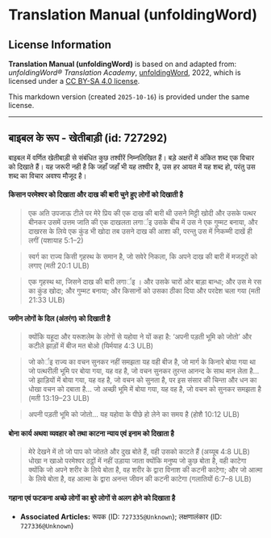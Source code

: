 # Translation Manual (unfoldingWord)

## License Information

**Translation Manual (unfoldingWord)** is based on and adapted from: _unfoldingWord® Translation Academy_, [unfoldingWord](https://unfoldingword.org/utw), 2022, which is licensed under a [CC BY-SA 4.0 license](https://creativecommons.org/licenses/by-sa/4.0/legalcode.en).

This markdown version (created `2025-10-16`) is provided under the same license.



--------------------------------

## बाइबल के रूप - खेतीबाड़ी (id: 727292)

बाइबल में वर्णित खेतीबाड़ी से संबंधित कुछ तश्वीरें निम्नलिखित हैं। बड़े अक्षरों में अंकित शब्द एक विचार को दिखाते हैं। यह जरूरी नही है कि जहाँ जहाँ भी यह तश्वीर है, उस हर आयत में यह शब्द हो, परंतु उस शब्द का विचार अवश्य मौजूद है।

#### किसान परमेश्वर को दिखाता और दाख की बारी चुने हुए लोगों को दिखाती है

> एक अति उपजाऊ टीले पर मेरे प्रिय की एक दाख की बारी थी उसने मिट्टी खोदी और उसके पत्थर बीनकर उसमें उत्तम जाति की एक दाखलता लगार्इ उसके बीच में उस ने एक गुम्मट बनाया, और दाखरस के लिये एक कुंड भी खोदा तब उसने दाख की आशा की, परन्तु उस में निकम्मी दाखें ही लगीं (यशायाह 5:1–2\)

> स्वर्ग का राज्य किसी गृहस्थ के समान है, जो सवेरे निकला, कि अपने दाख की बारी में मजदूरों को लगाए (मती 20:1 ULB)

> एक गृहस्थ था, जिसने दाख की बारी लगार्इ । और उसके चारों ओर बाड़ा बान्धा; और उस मे रस का कुंड खोदा; और गुम्मट बनाया; और किसानों को उसका ठीका दिया और परदेश चला गया (मती 21:33 ULB)

#### जमीन लोगों के दिल (अंतरंग) को दिखाती है

> क्योंकि यहूदा और यरूशलेम के लोगों से यहोवा ने यों कहा है: ‘अपनी पड़ती भूमि को जोतो’ और कटीले झाड़ों में बीज मत बोओ (यिर्मयाह 4:3 ULB)

> जो कोर्इ राज्य का वचन सुनकर नहीं समझता यह वही बीज है, जो मार्ग के किनारे बोया गया था जो पत्थरीली भूमि पर बोया गया, यह वह है, जो वचन सुनकर तुरन्त आनन्द के साथ मान लेता है... जो झाड़ियों में बोया गया, यह वह है, जो वचन को सुनता है, पर इस संसार की चिन्ता और धन का धोखा वचन को दबाता है... जो अच्छी भूमि में बोया गया, यह वह है, जो वचन को सुनकर समझता है (मती 13:19–23 ULB)

> अपनी पड़ती भूमि को जोतो... यह यहोवा के पीछे हो लेने का समय है (होशै 10:12 ULB)

#### बोना कार्य अथवा व्यवहार को तथा काटना न्याय एवं इनाम को दिखाता है

> मेरे देखने में तो जो पाप को जोतते और दुख बोते हैं, वही उसको काटते हैं (अय्यूब 4:8 ULB) धोखा न खाओ परमेश्वर ठट्ठों में नहीं उड़ाया जाता क्योंकि मनुष्य जो कुछ बोता है, वही काटेगा क्योंकि जो अपने शरीर के लिये बोता है, वह शरीर के द्वारा विनाश की कटनी काटेगा; और जो आत्मा के लिये बोता है, वह आत्मा के द्वारा अनन्त जीवन की कटनी काटेगा (गलातियों 6:7–8 ULB)

#### गहाना एवं फटकना अच्छे लोगों का बुरे लोगों से अलग होने को दिखाता है

* **Associated Articles:** रूपक (ID: `727335@Unknown`); लक्षणालंकार (ID: `727336@Unknown`)

